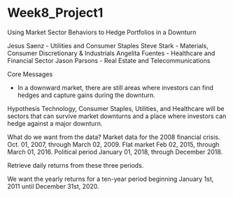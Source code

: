 # Week8_Project1

Using Market Sector Behaviors to Hedge Portfolios in a Downturn

Jesus Saenz - Utilities and Consumer Staples
Steve Stark - Materials, Consumer Discretionary & Industrials
Angelita Fuentes - Healthcare and Financial Sector
Jason Parsons - Real Estate and Telecommunications

Core Messages
- In a downward market, there are still areas where investors can find hedges and capture gains during the downturn. 

Hypothesis
Technology, Consumer Staples, Utilities, and Healthcare will be sectors that can survive market downturns and a place where investors can hedge against a major downturn. 

What do we want from the data?
Market data for the 2008 financial crisis. Oct. 01, 2007, through March 02, 2009.
Flat market Feb 02, 2015, through March 01, 2016.
Political period January 01, 2018, through December 2018.

Retrieve daily returns from these three periods. 

We want the yearly returns for a ten-year period beginning January 1st, 2011 until December 31st, 2020.
